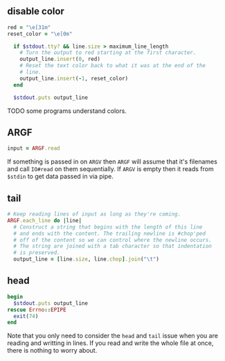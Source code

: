 ## disable color

```ruby
red = "\e[31m"
reset_color = "\e[0m"

  if $stdout.tty? && line.size > maximum_line_length
    # Turn the output to red starting at the first character.
    output_line.insert(0, red)
    # Reset the text color back to what it was at the end of the
    # line.
    output_line.insert(-1, reset_color)
  end

  $stdout.puts output_line
```

TODO some programs understand colors.

## ARGF

```ruby
input = ARGF.read
```

If something is passed in on `ARGV` then `ARGF` will assume that it's filenames and call `IO#read` on them sequentially. If `ARGV` is empty then it reads from `$stdin` to get data passed in via pipe.

## tail

```ruby
# Keep reading lines of input as long as they're coming.
ARGF.each_line do |line|
  # Construct a string that begins with the length of this line
  # and ends with the content. The trailing newline is #chop'ped
  # off of the content so we can control where the newline occurs.
  # The string are joined with a tab character so that indentation
  # is preserved.
  output_line = [line.size, line.chop].join("\t")
```

## head

```ruby
begin
  $stdout.puts output_line
rescue Errno::EPIPE
  exit(74)
end
```

Note that you only need to consider the `head` and `tail` issue when
you are reading and writting in lines. If you read and write the whole
file at once, there is nothing to worry about.
